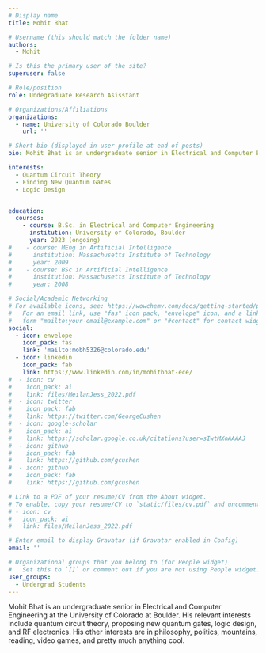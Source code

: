 ```yaml
---
# Display name
title: Mohit Bhat

# Username (this should match the folder name)
authors:
  - Mohit

# Is this the primary user of the site?
superuser: false

# Role/position
role: Undegraduate Research Asisstant

# Organizations/Affiliations
organizations:
  - name: University of Colorado Boulder
    url: ''

# Short bio (displayed in user profile at end of posts)
bio: Mohit Bhat is an undergraduate senior in Electrical and Computer Engineering at the University of Colorado at Boulder.

interests:
  - Quantum Circuit Theory
  - Finding New Quantum Gates  
  - Logic Design


education:
  courses:
    - course: B.Sc. in Electrical and Computer Engineering
      institution: University of Colorado, Boulder
      year: 2023 (ongoing)
#    - course: MEng in Artificial Intelligence
#      institution: Massachusetts Institute of Technology
#      year: 2009
#    - course: BSc in Artificial Intelligence
#      institution: Massachusetts Institute of Technology
#      year: 2008

# Social/Academic Networking
# For available icons, see: https://wowchemy.com/docs/getting-started/page-builder/#icons
#   For an email link, use "fas" icon pack, "envelope" icon, and a link in the
#   form "mailto:your-email@example.com" or "#contact" for contact widget.
social:
  - icon: envelope
    icon_pack: fas
    link: 'mailto:mobh5326@colorado.edu'
  - icon: linkedin
    icon_pack: fab
    link: https://www.linkedin.com/in/mohitbhat-ece/
#  - icon: cv
#    icon_pack: ai
#    link: files/MeilanJess_2022.pdf
#  - icon: twitter
#    icon_pack: fab
#    link: https://twitter.com/GeorgeCushen
#  - icon: google-scholar
#    icon_pack: ai
#    link: https://scholar.google.co.uk/citations?user=sIwtMXoAAAAJ
#  - icon: github
#    icon_pack: fab
#    link: https://github.com/gcushen
#  - icon: github
#    icon_pack: fab
#    link: https://github.com/gcushen

# Link to a PDF of your resume/CV from the About widget.
# To enable, copy your resume/CV to `static/files/cv.pdf` and uncomment the lines below.
# - icon: cv
#   icon_pack: ai
#   link: files/MeilanJess_2022.pdf

# Enter email to display Gravatar (if Gravatar enabled in Config)
email: ''

# Organizational groups that you belong to (for People widget)
#   Set this to `[]` or comment out if you are not using People widget.
user_groups:
  - Undergrad Students
---
```


Mohit Bhat is an undergraduate senior in Electrical and Computer Engineering at the University of Colorado at Boulder. His relevant interests include quantum circuit theory, proposing new quantum gates, logic design, and RF electronics. His other interests are in philosophy, politics, mountains, reading, video games, and pretty much anything cool.
